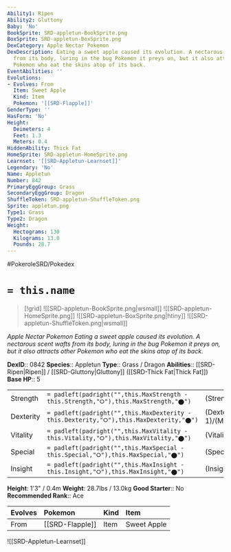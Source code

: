 ```yaml
---
Ability1: Ripen
Ability2: Gluttony
Baby: 'No'
BookSprite: SRD-appletun-BookSprite.png
BoxSprite: SRD-appletun-BoxSprite.png
DexCategory: Apple Nectar Pokemon
DexDescription: Eating a sweet apple caused its evolution. A nectarous scent wafts
  from its body, luring in the bug Pokemon it preys on, but it also attracts other
  Pokemon who eat the skins atop of its back.
EventAbilities: ''
Evolutions:
- Evolves: From
  Item: Sweet Apple
  Kind: Item
  Pokemon: '[[SRD-Flapple]]'
GenderType: ''
HasForm: 'No'
Height:
  Deimeters: 4
  Feet: 1.3
  Meters: 0.4
HiddenAbility: Thick Fat
HomeSprite: SRD-appletun-HomeSprite.png
Learnset: '[[SRD-Appletun-Learnset]]'
Legendary: 'No'
Name: Appletun
Number: 842
PrimaryEggGroup: Grass
SecondaryEggGroup: Dragon
ShuffleToken: SRD-appletun-ShuffleToken.png
Sprite: appletun.png
Type1: Grass
Type2: Dragon
Weight:
  Hectograms: 130
  Kilograms: 13.0
  Pounds: 28.7
---
```


#PokeroleSRD/Pokedex

# `= this.name`

> [!grid]
> ![[SRD-appletun-BookSprite.png|wsmall]]
> ![[SRD-appletun-HomeSprite.png]]
> ![[SRD-appletun-BoxSprite.png|htiny]]
> ![[SRD-appletun-ShuffleToken.png|wsmall]]


*Apple Nectar Pokemon*
*Eating a sweet apple caused its evolution. A nectarous scent wafts from its body, luring in the bug Pokemon it preys on, but it also attracts other Pokemon who eat the skins atop of its back.*

**DexID**:: 0842
**Species**:: Appletun
**Type**:: Grass / Dragon
**Abilities**:: [[SRD-Ripen|Ripen]] / [[SRD-Gluttony|Gluttony]] ([[SRD-Thick Fat|Thick Fat]])
**Base HP**:: 5

|           |                                                                                        |                                          |
| --------- | -------------------------------------------------------------------------------------- | ---------------------------------------- |
| Strength  | `= padleft(padright("",this.MaxStrength - this.Strength,"⭘"),this.MaxStrength,"⬤")`    | (Strength::2)/(MaxStrength::5)   |
| Dexterity | `= padleft(padright("",this.MaxDexterity - this.Dexterity,"⭘"),this.MaxDexterity,"⬤")` | (Dexterity:: 1)/(MaxDexterity::3) |
| Vitality  | `= padleft(padright("",this.MaxVitality - this.Vitality,"⭘"),this.MaxVitality,"⬤")`    | (Vitality::2)/(MaxVitality::5)   |
| Special   | `= padleft(padright("",this.MaxSpecial - this.Special,"⭘"),this.MaxSpecial,"⬤")`       | (Special::3)/(MaxSpecial::6)     |
| Insight   | `= padleft(padright("",this.MaxInsight - this.Insight,"⭘"),this.MaxInsight,"⬤")`       | (Insight::2)/(MaxInsight::5)     |

**Height**: 1'3" / 0.4m
**Weight**: 28.7lbs / 13.0kg
**Good Starter**:: No
**Recommended Rank**:: Ace

| Evolves   | Pokemon         | Kind   | Item        |
|:----------|:----------------|:-------|:------------|
| From      | [[SRD-Flapple]] | Item   | Sweet Apple |

![[SRD-Appletun-Learnset]]